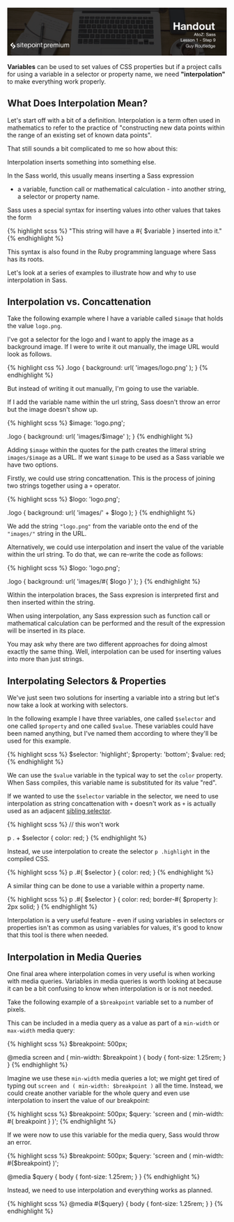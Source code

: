 ![](headings/1.9.png)

**Variables** can be used to set values of CSS properties but if a project
calls for using a variable in a selector or property name, we need
**"interpolation"** to make everything work properly. 

## What Does Interpolation Mean?

Let's start off with a bit of a definition. Interpolation is a term
often used in mathematics to refer to the practice of "constructing new
data points within the range of an existing set of known data points".

That still sounds a bit complicated to me so how about this:

Interpolation inserts something into something else.

In the Sass world, this usually means inserting a Sass expression
- a variable, function call or mathematical calculation - into another
string, a selector or property name.

Sass uses a special syntax for inserting values into other values that
takes the form 

{% highlight scss %}
	"This string will have a #{ $variable } inserted into it."
{% endhighlight %}

This syntax is also found in the Ruby programming language where Sass
has its roots.

Let's look at a series of examples to illustrate how and why to use
interpolation in Sass.



## Interpolation vs. Concattenation

Take the following example where I have a variable called `$image` that
holds the value `logo.png`.

I've got a selector for the logo and I want to apply the image as
a background image. If I were to write it out manually, the image URL
would look as follows. 

{% highlight css %}
.logo {
	background: url( 'images/logo.png' );
}
{% endhighlight %}

But instead of writing it out manually, I'm going to use the variable.

If I add the variable name within the url string, Sass doesn't throw an
error but the image doesn't show up.

{% highlight scss %}
$image: 'logo.png';

.logo {
  background: url( 'images/$image' );
}
{% endhighlight %}

Adding `$image` within the quotes for the path creates the litteral
string `images/$image` as a URL. If we want `$image` to be used as
a Sass variable we have two options.

Firstly, we could use string concattenation. This is the process of
joining two strings together using a `+` operator.

{% highlight scss %}
$logo: 'logo.png';

.logo {
  background: url( 'images/' + $logo );
}
{% endhighlight %}

We add the string `"logo.png"` from the variable onto the end of the
`"images/"` string in the URL.

Alternatively, we could use interpolation and insert the value of the
variable within the url string. To do that, we can re-write the code as
follows:

{% highlight scss %}
$logo: 'logo.png';

.logo {
	background: url( 'images/#{ $logo }' );
}
{% endhighlight %}

Within the interpolation braces, the Sass expresion is interpreted first
and then inserted within the string. 

When using interpolation, any Sass expression such as function call or
mathematical calculation can be performed and the result of the
expression will be inserted in its place.

You may ask why there are two different approaches for doing almost
exactly the same thing. Well, interpolation can be used for inserting
values into more than just strings.




## Interpolating Selectors & Properties

We've just seen two solutions for inserting a variable into a string but
let's now take a look at working with selectors.

In the following example I have three variables, one called `$selector`
and one called `$property` and one called `$value`. These variables
could have been named anything, but I've named them according to where
they'll be used for this example.

{% highlight scss %}
$selector: 'highlight';
$property: 'bottom';
$value:    red;
{% endhighlight %}

We can use the `$value` variable in the typical way to set the `color`
property. When Sass compiles, this variable name is substituted for its
value "red".

If we wanted to use the `$selector` variable in the selector, we need to
use interpolation as string concattenation with `+` doesn't work as `+`
is actually used as an adjacent [sibling selector](http://www.atozcss.com/g).

{% highlight scss %}
// this won't work

p . + $selector {
	color: red;
}
{% endhighlight %}

Instead, we use interpolation to create the selector `p .highlight` in
the compiled CSS.

{% highlight scss %}
p .#{ $selector } {
	color: red;
}
{% endhighlight %}

A similar thing can be done to use a variable within a property name.

{% highlight scss %}
p .#{ $selector } {
	color: red;
	border-#{ $property }: 2px solid;
}
{% endhighlight %}

Interpolation is a very useful feature - even if using variables in
selectors or properties isn't as common as using variables for values,
it's good to know that this tool is there when needed.




## Interpolation in Media Queries

One final area where interpolation comes in very useful is when working
with media queries. Variables in media queries is worth looking at
because it can be a bit confusing to know when interpolation is or is
not needed.

Take the following example of a `$breakpoint` variable set to a number
of pixels.

This can be included in a media query as a value as part of
a `min-width` or `max-width` media query:

{% highlight scss %}
$breakpoint: 500px;

@media screen and ( min-width: $breakpoint ) {
	body {
		font-size: 1.25rem;
	}
}
{% endhighlight %}

Imagine we use these `min-width` media queries a lot; we might get tired
of typing out `screen and ( min-width: $breakpoint )` all the time.
Instead, we could create another variable for the whole query and even
use interpolation to insert the value of our breakpoint:

{% highlight scss %}
$breakpoint: 500px;
$query: 'screen and ( min-width: #{ breakpoint } )';
{% endhighlight %}

If we were now to use this variable for the media query, Sass would
throw an error. 

{% highlight scss %}
$breakpoint: 500px;
$query: 'screen and ( min-width: #{$breakpoint} )'; 

@media $query {
	body {
		font-size: 1.25rem;
	}
}
{% endhighlight %}

Instead, we need to use interpolation and everything works as planned.

{% highlight scss %}
@media #{$query} {
	body {
		font-size: 1.25rem;
	}
}
{% endhighlight %}
